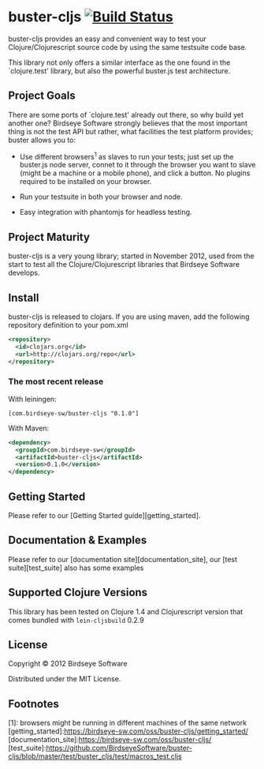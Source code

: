 # buster-cljs [![Build Status](https://travis-ci.org/BirdseyeSoftware/buster-cljs.png)](https://travis-ci.org/BirdseyeSoftware/buster-cljs)

buster-cljs provides an easy and convenient way to test your
Clojure/Clojurescript source code by using the same testsuite code
base.

This library not only offers a similar interface as the one found in
the `clojure.test' library, but also the powerful buster.js test
architecture.

## Project Goals

There are some ports of `clojure.test' already out there, so why build
yet another one? Birdseye Software strongly believes that the most
important thing is not the test API but rather, what facilities the
test platform provides; buster allows you to:

* Use different browsers<sup>1</sup> as slaves to run your tests; just set up
  the buster.js node server, connet to it through the browser you want
  to slave (might be a machine or a mobile phone), and click a
  button. No plugins required to be installed on your browser.

* Run your testsuite in both your browser and node.

* Easy integration with phantomjs for headless testing.

## Project Maturity

buster-cljs is a very young library; started in November 2012, used
from the start to test all the Clojure/Clojurescript libraries that
Birdseye Software develops.

## Install

buster-cljs is released to clojars. If you are using maven, add the
following repository definition to your pom.xml

```xml
<repository>
  <id>clojars.org</id>
  <url>http://clojars.org/repo</url>
</repository>
```

### The most recent release

With leiningen:

```
[com.birdseye-sw/buster-cljs "0.1.0"]
```

With Maven:

```xml
<dependency>
  <groupId>com.birdseye-sw</groupId>
  <artifactId>buster-cljs</artifactId>
  <version>0.1.0</version>
</dependency>
```

## Getting Started

Please refer to our [Getting Started guide][getting_started].

## Documentation & Examples

Please refer to our [documentation site][documentation_site], our
[test suite][test_suite] also has some examples

## Supported Clojure Versions

This library has been tested on Clojure 1.4 and Clojurescript version
that comes bundled with `lein-cljsbuild` 0.2.9

## License

Copyright © 2012 Birdseye Software

Distributed under the MIT License.

## Footnotes

[1]: browsers might be running in different machines of the same
network
[getting_started]:https://birdseye-sw.com/oss/buster-cljs/getting_started/
[documentation_site]:https://birdseye-sw.com/oss/buster-cljs/
[test_suite]:https://github.com/BirdseyeSoftware/buster-cljs/blob/master/test/buster_cljs/test/macros_test.cljs